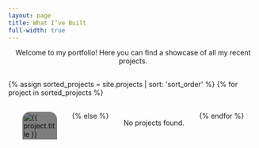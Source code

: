 ```yaml
---
layout: page
title: What I’ve Built
full-width: true
---
```


<div class="page-container">
  <div class="text-center">
    <p>Welcome to my portfolio! Here you can find a showcase of all my recent projects.</p>
  </div>
  <div class="portfolio-gallery">
    {% assign sorted_projects = site.projects | sort: 'sort_order' %}
    {% for project in sorted_projects %}
      <div class="portfolio-item">
        <a href="{{ project.url }}">
          <img src="{{ project.image | default: '/path/to/default-image.jpg' }}" alt="{{ project.title }}" class="portfolio-image">
          <div class="portfolio-description">
            <h2>{{ project.title }}</h2>
            <p>{{ project.description }}</p>
          </div>
        </a>
      </div>
    {% else %}
      <p>No projects found.</p>
    {% endfor %}
  </div>
</div>


<style>

.page-container {
  box-sizing: border-box;
}

.text-center {
  text-align: center; /* Center-aligns the text */
  margin-bottom: 30px; /* Optional: adds spacing below the text */
}

.portfolio-gallery {
  display: flex;
  flex-wrap: wrap;
  gap: 30px; /* Space between items */
  justify-content: center; /* Center-align items horizontally */
}

.portfolio-item {
  width: calc(20% - 30px); /* Adjusted width to account for the gap */
  box-sizing: border-box;
  overflow: hidden;
  position: relative;
  border: 1px solid #d3d3d3; /* Light grey border */
  border-radius: 15px 15px 0 0; /* top-left, top-right, bottom-right, bottom-left */
}

.image-wrapper {
  width: 100%;
  height: 150px; /* Set a fixed height for the image wrapper, adjust as needed */
  overflow: hidden;
  position: relative;
}

.portfolio-image {
  width: 100%;
  height: 100%;
  object-fit: cover; /* Ensures the image covers the entire container */
  border-radius: 15px 15px 0 0; /* top-left, top-right, bottom-right, bottom-left */
}

.portfolio-description {
  position: absolute;
  bottom: 0;
  left: 0;
  right: 0;
  background: rgba(0, 0, 0, 0.5);
  color: #fff;
  padding: 14px;
  box-sizing: border-box;
  text-align: center;
  border-radius: 15px 15px 0 0; /* top-left, top-right, bottom-right, bottom-left */
  height: 150px
}

.portfolio-description h2 {
  font-size: 0.9em; /* Responsive font size */
  margin: 0; /* Remove default margin */
  margin-top: 15px; /* Remove default margin */
  margin-bottom: 20px; /* Remove default margin */
  overflow: hidden; /* Hide overflowing text */
  text-overflow: ellipsis; /* Add ellipsis if text overflows */
  white-space: nowrap; /* Prevent text wrapping */
}

.portfolio-description p {
  font-size: clamp(0.8em, 1.5vw, 0.8em); /* Responsive font size */
  margin: 0; /* Remove default margin */
  overflow: hidden; /* Hide overflowing text */
  display: -webkit-box;
  -webkit-line-clamp: 2; /* Number of lines to show */
  -webkit-box-orient: vertical;
  text-overflow: ellipsis; /* Add ellipsis if text overflows */
}

.portfolio-item a {
  text-decoration: none;
  color: inherit;
}

/* Media queries for responsive design */
@media (max-width: 768px) {
  .portfolio-item {
    width: calc(50% - 30px); /* 2 items per row on medium screens */
  }
}

@media (max-width: 480px) {
  .portfolio-item {
    width: calc(100% - 30px); /* 1 item per row on small screens */
  }
}


</style>
